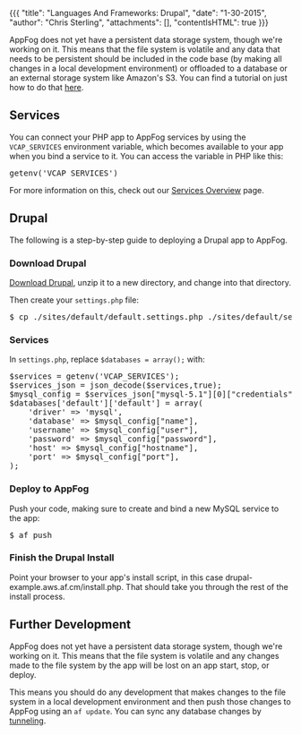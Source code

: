 {{{
  "title": "Languages And Frameworks: Drupal",
  "date": "1-30-2015",
  "author": "Chris Sterling",
  "attachments": [],
  "contentIsHTML": true
}}}

<p>AppFog does not yet have a persistent data storage system, though we're working on it. This means that the file system is volatile and any data that needs to be persistent should be included in the code base (by making all changes in a local development environment) or offloaded to a database or an external storage system like Amazon's S3. You can find a tutorial on just how to do that <a href="http://blog.appfog.com/how-to-use-amazon-s3-for-persistent-file-storage-on-appfog/">here</a>.</p>
<h2>Services</h2>
<p>You can connect your PHP app to AppFog services by using the <code>VCAP_SERVICES</code> environment variable, which becomes available to your app when you bind a service to it. You can access the variable in PHP like this:</p>
<pre>getenv('VCAP_SERVICES')</pre>
<p>For more information on this, check out our <a href="/services/overview">Services Overview</a> page.</p>
<h2 id="drupal">Drupal</h2>
<p>The following is a step-by-step guide to deploying a Drupal app to AppFog.</p>
<h3>Download Drupal</h3>
<p><a href="http://drupal.org/project/download/">Download Drupal</a>, unzip it to a new directory, and change into that directory.</p>
<p>Then create your <code>settings.php</code> file:</p>
<pre>$ cp ./sites/default/default.settings.php ./sites/default/settings.php</pre>
<h3>Services</h3>
<p>In <code>settings.php</code>, replace <code>$databases = array();</code> with:</p>
<pre>$services = getenv('VCAP_SERVICES');
$services_json = json_decode($services,true);
$mysql_config = $services_json["mysql-5.1"][0]["credentials"];
$databases['default']['default'] = array(
    'driver' =&gt; 'mysql',
    'database' =&gt; $mysql_config["name"],
    'username' =&gt; $mysql_config["user"],
    'password' =&gt; $mysql_config["password"],
    'host' =&gt; $mysql_config["hostname"],
    'port' =&gt; $mysql_config["port"],
);
</pre>
<h3>Deploy to AppFog</h3>
<p>Push your code, making sure to create and bind a new MySQL service to the app:</p>
<pre>$ af push</pre>
<h3>Finish the Drupal Install</h3>
<p>Point your browser to your app's install script, in this case drupal-example.aws.af.cm/install.php. That should take you through the rest of the install process.</p>
<h2>Further Development</h2>
<p>AppFog does not yet have a persistent data storage system, though we're working on it. This means that the file system is volatile and any changes made to the file system by the app will be lost on an app start, stop, or deploy.</p>
<p>This means you should do any development that makes changes to the file system in a local development environment and then push those changes to AppFog using an <code>af update</code>. You can sync any database changes by <a href="/services/tunneling">tunneling</a>.</p>
